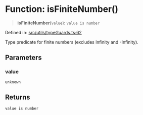 # Function: isFiniteNumber()

> **isFiniteNumber**(`value`): `value is number`

Defined in: [src/utils/typeGuards.ts:62](https://github.com/Nick2bad4u/Uptime-Watcher/blob/dca5483e793478722cd3e6e125cafcec5fc771f0/src/utils/typeGuards.ts#L62)

Type predicate for finite numbers (excludes Infinity and -Infinity).

## Parameters

### value

`unknown`

## Returns

`value is number`
